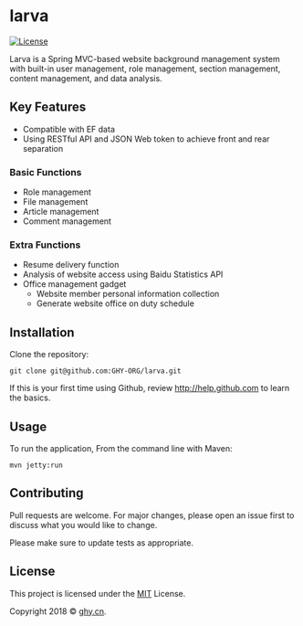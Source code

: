 # larva

[![License](http://img.shields.io/:license-mit-blue.svg?style=flat-square)](http://badges.mit-license.org)

Larva is a Spring MVC-based website background management system with built-in user management, role management, section management, content management, and data analysis.

## Key Features

- Compatible with EF data
- Using RESTful API and JSON Web token to achieve front and rear separation

### Basic Functions
- Role management
- File management
- Article management
- Comment management

### Extra Functions 
- Resume delivery function
- Analysis of website access using Baidu Statistics API
- Office management gadget
  - Website member personal information collection
  - Generate website office on duty schedule

## Installation

Clone the repository:

```shell
git clone git@github.com:GHY-ORG/larva.git
```

If this is your first time using Github, review http://help.github.com to learn the basics.

## Usage

To run the application, From the command line with Maven:

```shell
mvn jetty:run 
```

## Contributing

Pull requests are welcome. For major changes, please open an issue first to discuss what you would like to change.

Please make sure to update tests as appropriate.

## License

This project is licensed under the [MIT](https://choosealicense.com/licenses/mit/) License.

Copyright 2018 © <a href="http://www.ghy.cn/" target="_blank">ghy.cn</a>.